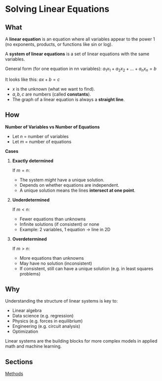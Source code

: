 # Solving Linear Equations

## **What**

A **linear equation** is an equation where all variables appear to the power 1 (no exponents, products, or functions like sin or log).

A **system of linear equations** is a set of linear equations with the same variables.

General form (for one equation in nn variables): $a_1x_1 + a_2x_2 + \dots + a_nx_n = b$

It looks like this: $ax+b=c$

- $x$ is the unknown (what we want to find).
- $a,b,c$ are numbers (called **constants**).
- The graph of a linear equation is always a **straight line**.

## **How**

**Number of Variables vs Number of Equations**

- Let $n$  = number of variables
- Let $m$ = number of equations

**Cases**

1. **Exactly determined**
    
    If $m = n$:
    
    - The system *might* have a unique solution.
    - Depends on whether equations are independent.
    - A unique solution means the lines **intersect at one point**.
    
2. **Underdetermined**
    
    If $m < n$:
    
    - Fewer equations than unknowns
    - Infinite solutions (if consistent) or none
    - Example: 2 variables, 1 equation → line in 2D

3. **Overdetermined**
    
    If $m > n$:
    
    - More equations than unknowns
    - May have no solution (inconsistent)
    - If consistent, still can have a unique solution (e.g. in least squares problems)

## **Why**

Understanding the structure of linear systems is key to:

- Linear algebra
- Data science (e.g. regression)
- Physics (e.g. forces in equilibrium)
- Engineering (e.g. circuit analysis)
- Optimization

Linear systems are the building blocks for more complex models in applied math and machine learning.

## Sections

[Methods](Solving%20Linear%20Equations%2022681ba4f78a8080b26dc20e4518ce66/Methods%2022781ba4f78a80fe83ccfa6d4d3770ca.md)